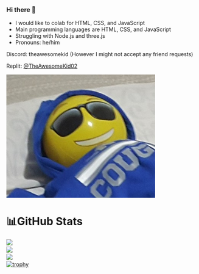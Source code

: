 ### Hi there 👋

- I would like to colab for HTML, CSS, and JavaScript
- Main programming languages are HTML, CSS, and JavaScript
- Struggling with Node.js and three.js
- Pronouns: he/him

Discord: theawesomekid (However I might not accept any friend requests)

Replit: [@TheAwesomeKid02](https://replit.com/@TheAwesomeKid02)

<img src="images/person-imitation-small.jpg" />

# 📊GitHub Stats
![](https://github-readme-streak-stats.herokuapp.com/?user=TheAwesomeKid02&theme=transparent&hide_border=false)<br/>
![](https://github-readme-stats.vercel.app/api/top-langs/?username=TheAwesomeKid02&theme=transparent&hide_border=false&include_all_commits=false&count_private=false&layout=compact)<br/>
![](https://github-profile-summary-cards.vercel.app/api/cards/profile-details?username=TheAwesomeKid02&theme=github_dark)<br/>
[![trophy](https://github-profile-trophy.vercel.app/?username=TheAwesomeKid02&theme=onedark)](https://github.com/ryo-ma/github-profile-trophy)
